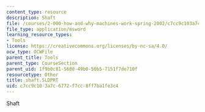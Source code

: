 ```yaml
---
content_type: resource
description: Shaft
file: /courses/2-000-how-and-why-machines-work-spring-2002/c7cc9c103a7c6772f7cc8ff7ba1fe3c4_shaft.SLDPRT
file_type: application/msword
learning_resource_types:
- Tools
license: https://creativecommons.org/licenses/by-nc-sa/4.0/
ocw_type: OCWFile
parent_title: Tools
parent_type: CourseSection
parent_uid: 1f9b0c81-5680-49b0-50b5-7151f7de710f
resourcetype: Other
title: shaft.SLDPRT
uid: c7cc9c10-3a7c-6772-f7cc-8ff7ba1fe3c4
---
```

Shaft